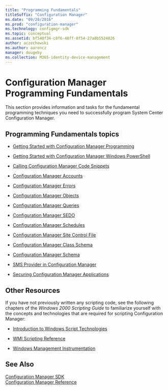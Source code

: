 ```yaml
---
title: "Programming Fundamentals"
titleSuffix: "Configuration Manager"
ms.date: "09/20/2016"
ms.prod: "configuration-manager"
ms.technology: configmgr-sdk
ms.topic: conceptual
ms.assetid: bf540f34-c8f6-48ff-8f54-27a8b5524826
author: aczechowski
ms.author: aaroncz
manager: dougeby
ms.collection: M365-identity-device-management
---
```

# Configuration Manager Programming Fundamentals
This section provides information and tasks for the fundamental programming techniques you need to successfully program System Center Configuration Manager.  

## Programming Fundamentals topics  

-   [Getting Started with Configuration Manager Programming](../../../develop/core/understand/getting-started-with-configuration-manager-programming.md)  

-   [Getting Started with Configuration Manager Windows PowerShell](../../../develop/core/understand/getting-started-with-configuration-manager-and-windows-powershell.md)  

-   [Calling Configuration Manager Code Snippets](../../../develop/core/understand/calling-code-snippets.md)  

-   [Configuration Manager Accounts](../../../develop/core/understand/configuration-manager-accounts.md)  

-   [Configuration Manager Errors](../../../develop/core/understand/configuration-manager-errors.md)  

-   [Configuration Manager Objects](../../../develop/core/understand/configuration-manager-objects.md)  

-   [Configuration Manager Queries](../../../develop/core/understand/queries.md)  

-   [Configuration Manager SEDO](../../../develop/core/understand/sedo.md)  

-   [Configuration Manager Schedules](../../../develop/core/understand/schedules.md)  

-   [Configuration Manager Site Control File](../../../develop/core/understand/site-control-file.md)  

-   [Configuration Manager Class Schema](../../../develop/core/understand/configuration-manager-class-schema.md)  

-   [Configuration Manager Schema](../../../develop/core/understand/configuration-manager-schema.md)  

-   [SMS Provider in Configuration Manager](../../../develop/core/understand/sms-provider-in-configuration-manager.md)  

-   [Securing Configuration Manager Applications](../../../develop/core/understand/securing-configuration-manager-applications.md)  

## Other Resources  
 If you have not previously written any scripting code, see the following chapters of the *Windows 2000 Scripting Guide* to familiarize yourself with the concepts and technologies that are required for scripting Configuration Manager:  

-   [Introduction to Windows Script Technologies](https://docs.microsoft.com/previous-versions/tn-archive/ee176792\(v=technet.10\))  

-   [WMI Scripting Reference](https://docs.microsoft.com/windows/desktop/WmiSdk/wmi-reference)  

-   [Windows Management Instrumentation](https://docs.microsoft.com/windows/desktop/WmiSdk/wmi-start-page)  

## See Also  
 [Configuration Manager SDK](../../../develop/core/misc/system-center-configuration-manager-sdk.md)   
 [Configuration Manager Reference](../../../develop/reference/configuration-manager-reference.md)
